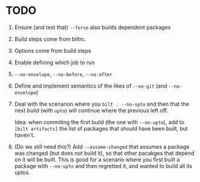 # TODO

1. Ensure (and test that) `--force` also builds dependent packages
1. Build steps come from biltrc.
1. Options come from build steps
1. Enable defining which job to run
1. `--no-envelope`, `--no-before`, `--no-after`
1. Define and implement semantics of the likes of `--no-git` (and `--no-envelope`)
1. Deal with the scenarion where you `bilt . --no-upto`
   and then that the next build (with `upto`) will continue where the previous left off.

   Idea: when commiting the first build (the one with `--no-upto`), add to `[bilt artifacts]` the
   list of packages that _should_ have been built, but haven't.
1. (Do we still need this?) Add `--assume-changed` that assumes a package was changed (but does not
   build it), so that other pacakges that depend on it will be built. This is good for a scenario
   where you first built a package with `--no-upto` and then regretted it, and wanted to build all
   its uptos.
